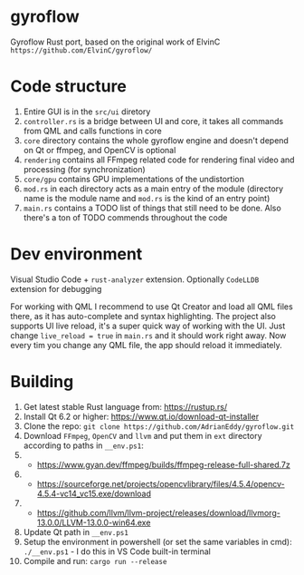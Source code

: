 # gyroflow
Gyroflow Rust port, based on the original work of ElvinC `https://github.com/ElvinC/gyroflow/`

# Code structure
1. Entire GUI is in the `src/ui` diretory
2. `controller.rs` is a bridge between UI and core, it takes all commands from QML and calls functions in core
3. `core` directory contains the whole gyroflow engine and doesn't depend on Qt or ffmpeg, and OpenCV is optional
4. `rendering` contains all FFmpeg related code for rendering final video and processing (for synchronization)
5. `core/gpu` contains GPU implementations of the undistortion
6. `mod.rs` in each directory acts as a main entry of the module (directory name is the module name and `mod.rs` is the kind of an entry point)
7. `main.rs` contains a TODO list of things that still need to be done. Also there's a ton of TODO commends throughout the code


# Dev environment
Visual Studio Code + `rust-analyzer` extension.
Optionally `CodeLLDB` extension for debugging

For working with QML I recommend to use Qt Creator and load all QML files there, as it has auto-complete and syntax highlighting.
The project also supports UI live reload, it's a super quick way of working with the UI. Just change `live_reload = true` in `main.rs` and it should work right away. Now every tim you change any QML file, the app should reload it immediately.

# Building
1. Get latest stable Rust language from: https://rustup.rs/
2. Install Qt 6.2 or higher: https://www.qt.io/download-qt-installer
3. Clone the repo: `git clone https://github.com/AdrianEddy/gyroflow.git`
4. Download `FFmpeg`, `OpenCV` and `llvm` and put them in `ext` directory according to paths in `__env.ps1`: 
5. - https://www.gyan.dev/ffmpeg/builds/ffmpeg-release-full-shared.7z
6. - https://sourceforge.net/projects/opencvlibrary/files/4.5.4/opencv-4.5.4-vc14_vc15.exe/download
7. - https://github.com/llvm/llvm-project/releases/download/llvmorg-13.0.0/LLVM-13.0.0-win64.exe
8. Update Qt path in `__env.ps1`
9. Setup the environment in powershell (or set the same variables in cmd): `./__env.ps1` - I do this in VS Code built-in terminal
10. Compile and run: `cargo run --release`


